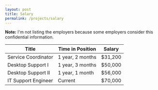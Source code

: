 ```yaml
---
layout: post
title: Salary
permalink: /projects/salary
---
```


**Note:** I'm not listing the employers because some employers consider this confidential information.

| Title               | Time in Position | Salary  |
| ------------------- | ---------------- | ------- |
| Service Coordinator | 1 year, 2 months | $31,200 |
| Desktop Support I   | 1 year, 3 months | $50,000 |
| Desktop Support II  | 1 year, 1 month  | $56,000 |
| IT Support Engineer | Current          | $70,000 |
